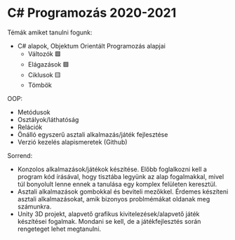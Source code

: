 # C# Programozás 2020-2021
Témák amiket tanulni fogunk:
- C# alapok, Objektum Orientált Programozás alapjai
  - Változók :green_square:
  - Elágazások :green_square:
  - Ciklusok :yellow_square:
  - Tömbök

OOP:
  - Metódusok
  - Osztályok/láthatóság
  - Relációk
- Önálló egyszerű asztali alkalmazás/játék fejlesztése
- Verzió kezelés alapismeretek (Github)

Sorrend:
- Konzolos alkalmazások/játékok készítése.
    Előbb foglalkozni kell a program kód írásával, hogy tisztába legyünk az alap fogalmakkal, mivel túl bonyolult lenne ennek a tanulása egy komplex felületen keresztül.
- Asztali alkalmazások gombokkal és beviteli mezőkkel.
    Érdemes készíteni asztali alkalmazásokat, amik bizonyos problmémákat oldanak meg számunkra.
- Unity 3D projekt, alapvető grafikus kivitelezések/alapvető játék készítései fogalmak.
    Mondani se kell, de a játékfejlesztés során rengeteget lehet megtanulni.
